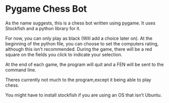 # Pygame Chess Bot

As the name suggests, this is a chess bot written using pygame. It uses Stockfish and a python library for it.

For now, you can only play as black (Will add a choice later on).  At the beginning of the python file, you can choose to set the computers rating, although this isn't recommended. During the game, there will be a red square on the fields you click to indicate your selection.

At the end of each game, the program will quit and a FEN will be sent to the command line.

Theres currently not much to the program,except it being able to play chess.

You might have to install stockfish if you are using an OS that isn't Ubuntu.
